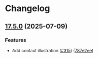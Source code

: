 # Changelog

## [17.5.0](https://github.com/AtB-AS/design-system/compare/generate-assets@v17.4.0...generate-assets@v17.5.0) (2025-07-09)


### Features

* Add contact illustration ([#315](https://github.com/AtB-AS/design-system/issues/315)) ([787e2ee](https://github.com/AtB-AS/design-system/commit/787e2ee3cb2a59b20400f830e07ecd24e82a0e14))
